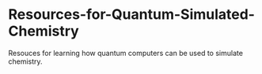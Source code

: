 # Resources-for-Quantum-Simulated-Chemistry
Resouces for learning how quantum computers can be used to simulate chemistry.
